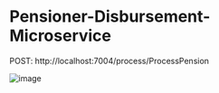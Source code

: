 # Pensioner-Disbursement-Microservice

POST: http://localhost:7004/process/ProcessPension

![image](https://user-images.githubusercontent.com/52065013/185895386-51f375fd-93c8-4dc5-8844-ef67b8cb9d75.png)

